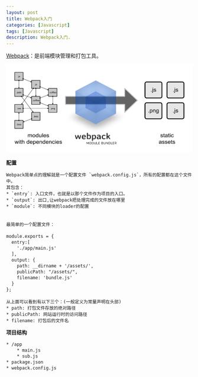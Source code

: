 ```yaml
---
layout: post
title: Webpack入门
categories: [Javascript]
tags: [Javascript]
description: Webpack入门.
---
```


<a href="http://webpack.github.io">Webpack</a>：是前端模块管理和打包工具。

<img src="/img/webpack.png" width="719" height="238">

**配置**

    Webpack简单点的理解就是一个配置文件 `webpack.config.js`，所有的配置都在这个文件中。
    其包含：
    * `entry`: 入口文件，也就是以那个文件作为项目的入口。
    * `output`: 出口,让webpack把处理完成的文件放在哪里
    * `module`: 不同模块的loader的配置


    最简单的一个配置文件：

    module.exports = {
      entry:[
        './app/main.js'
      ],
      output: {
        path: __dirname + '/assets/',
        publicPath: "/assets/",
        filename: 'bundle.js'
      }
    };

    从上面可以看到有以下三个：(一般定义为常量声明在头部)
    * path: 打包文件存放的绝对路径
    * publicPath: 网站运行时的访问路径
    * filename: 打包后的文件名

**项目结构**

    * /app
        * main.js
        * sub.js
    * package.json
    * webpack.config.js

